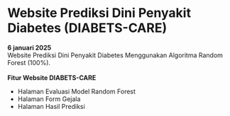 # Website Prediksi Dini Penyakit Diabetes (DIABETS-CARE)

**6 januari 2025**<br>
Website Prediksi Dini Penyakit Diabetes Menggunakan Algoritma Random Forest (100%).<br>
<br>
**Fitur Website DIABETS-CARE**
* Halaman Evaluasi Model Random Forest
* Halaman Form Gejala
* Halaman Hasil Prediksi
